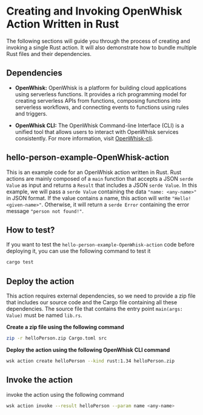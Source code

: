 # **Creating and Invoking OpenWhisk Action Written in Rust**

The following sections will guide you through the process of creating and invoking a single Rust action. It will also demonstrate how to bundle multiple Rust files and their dependencies.

## Dependencies

- **OpenWhisk:** OpenWhisk is a platform for building cloud applications using serverless functions. It provides a rich programming model for creating serverless APIs from functions, composing functions into serverless workflows, and connecting events to functions using rules and triggers.

- **OpenWhisk CLI:** The OpenWhisk Command-line Interface (CLI) is a unified tool that allows users to interact with OpenWhisk services consistently. For more information, visit [OpenWhisk-cli](https://github.com/apache/Openwhisk-cli#running-the-wsk-cli).

## hello-person-example-OpenWhisk-action

This is an example code for an OpenWhisk action written in Rust. Rust actions are mainly composed of a `main` function that accepts a JSON `serde Value` as input and returns a `Result` that includes a JSON `serde Value`. In this example, we will pass a `serde Value` containing the data `"name: <any-name>"` in JSON format. If the value contains a name, this action will write `"Hello! <given-name>"`. Otherwise, it will return a `serde Error` containing the error message `"person not found!"`.

## How to test?

If you want to test the `hello-person-example-OpenWhisk-action` code before deploying it, you can use the following command to test it

```bash
cargo test
```

## Deploy the action

This action requires external dependencies, so we need to provide a zip file that includes our source code and the Cargo file containing all these dependencies. The source file that contains the entry point `main(args: Value)` must be named `lib.rs`.

**Create a zip file using the following command**
```bash
zip -r helloPerson.zip Cargo.toml src
```

**Deploy the action using the following OpenWhisk CLI command**
```bash
wsk action create helloPerson --kind rust:1.34 helloPerson.zip
```

## Invoke the action

invoke the action using the following command
```bash
wsk action invoke --result helloPerson --param name <any-name>
```